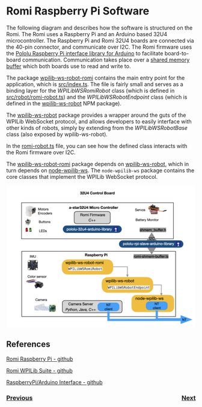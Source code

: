 # <a name="code"></a>Romi Raspberry Pi Software
The following diagram and describes how the software is structured on the Romi.  The Romi uses a Raspberry Pi and an Arduino based 32U4 microcontroller.  The Raspberry Pi and Romi 32U4 boards are connected via the 40-pin connector, and communicate over I2C. The Romi firmware uses the [Pololu Raspberry Pi interface library for Arduino](https://github.com/pololu/pololu-rpi-slave-arduino-library) to facilitate board-to-board communication. Communication takes place over a [shared memory buffer](https://github.com/wpilibsuite/wpilib-ws-robot-romi/blob/main/sharedmem.json) which both boards use to read and write to. 

The package [wpilib-ws-robot-romi](https://github.com/wpilibsuite/wpilib-ws-robot-romi) contains the main entry point for the application, which is [src/index.ts](https://github.com/wpilibsuite/wpilib-ws-robot-romi/blob/main/src/index.ts). The file is fairly small and serves as a binding layer for the *WPILibWSRomiRobot* class (which is defined in [src/robot/romi-robot.ts](https://github.com/wpilibsuite/wpilib-ws-robot-romi/blob/main/src/robot/romi-robot.ts)) and the *WPILibWSRobotEndpoint* class (which is defined in the [wpilib-ws-robot](https://github.com/wpilibsuite/wpilib-ws-robot-romi/blob/main/src/robot/romi-robot.ts) NPM package).

The [wpilib-ws-robot](https://github.com/wpilibsuite/wpilib-ws-robot) package provides a wrapper around the guts of the WPILib WebSocket protocol, and allows developers to easily interface with other kinds of robots, simply by extending from the *WPILibWSRobotBase* class (also exposed by wpilib-ws-robot).

In the [romi-robot.ts](https://github.com/wpilibsuite/wpilib-ws-robot-romi/blob/main/src/robot/romi-robot.ts) file, you can see how the defined class interacts with the Romi firmware over I2C.

The [wpilib-ws-robot-romi](https://github.com/wpilibsuite/wpilib-ws-robot-romi) package depends on [wpilib-ws-robot](https://github.com/wpilibsuite/wpilib-ws-robot), which in turn depends on [node-wpilib-ws](https://github.com/wpilibsuite/node-wpilib-ws). The `node-wpilib-ws` package contains the core classes that implement the WPILib WebSocket protocol.

![RaspberryPi Software](../images/Romi/Romi.003.jpeg)

## References 
[Romi Raspberry Pi - github](https://github.com/wpilibsuite/WPILibPi)

[Romi WPILib Suite - github](https://github.com/wpilibsuite/wpilib-ws-robot-romi)

[RaspberryPi/Arduino Interface - github](https://github.com/pololu/pololu-rpi-slave-arduino-library)

<h3><span style="float:left">
<a href="romi">Previous</a></span>
<span style="float:right">
<a href="romiFirmware">Next</a></span></h3>